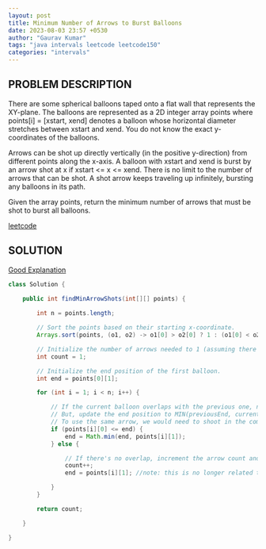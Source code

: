 ```yaml
---
layout: post
title: Minimum Number of Arrows to Burst Balloons
date: 2023-08-03 23:57 +0530
author: "Gaurav Kumar"
tags: "java intervals leetcode leetcode150"
categories: "intervals"
---
```


## PROBLEM DESCRIPTION

There are some spherical balloons taped onto a flat wall that represents the XY-plane. The balloons are represented as a 2D integer array points where points[i] = [xstart, xend] denotes a balloon whose horizontal diameter stretches between xstart and xend. You do not know the exact y-coordinates of the balloons.

Arrows can be shot up directly vertically (in the positive y-direction) from different points along the x-axis. A balloon with xstart and xend is burst by an arrow shot at x if xstart <= x <= xend. There is no limit to the number of arrows that can be shot. A shot arrow keeps traveling up infinitely, bursting any balloons in its path.

Given the array points, return the minimum number of arrows that must be shot to burst all balloons.

[leetcode](https://leetcode.com/problems/minimum-number-of-arrows-to-burst-balloons/)

## SOLUTION

[Good Explanation](https://www.youtube.com/watch?v=viE3LTt8xQs)

```java
class Solution {

    public int findMinArrowShots(int[][] points) {
        
        int n = points.length;

        // Sort the points based on their starting x-coordinate.
        Arrays.sort(points, (o1, o2) -> o1[0] > o2[0] ? 1 : (o1[0] < o2[0] ? -1 : 0));

        // Initialize the number of arrows needed to 1 (assuming there's at least one balloon).
        int count = 1; 

        // Initialize the end position of the first balloon.
        int end = points[0][1]; 

        for (int i = 1; i < n; i++) {

            // If the current balloon overlaps with the previous one, no need to increase count
            // But, update the end position to MIN(previousEnd, currentEnd)
            // To use the same arrow, we would need to shoot in the common area which will be bounded by min end co-ordinate
            if (points[i][0] <= end) {
                end = Math.min(end, points[i][1]);
            } else {

                // If there's no overlap, increment the arrow count and set a new end position.
                count++;
                end = points[i][1]; //note: this is no longer related to previous end

            }
        }

        return count; 

    }

}
```
